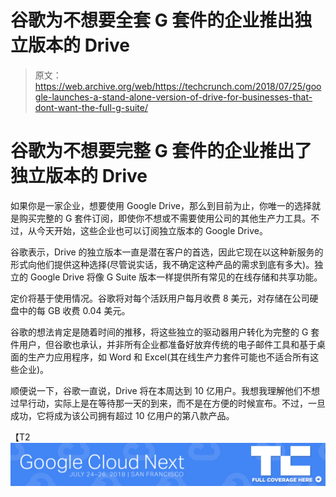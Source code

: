 # 谷歌为不想要全套 G 套件的企业推出独立版本的 Drive 

> 原文：<https://web.archive.org/web/https://techcrunch.com/2018/07/25/google-launches-a-stand-alone-version-of-drive-for-businesses-that-dont-want-the-full-g-suite/>

# 谷歌为不想要完整 G 套件的企业推出了独立版本的 Drive

如果你是一家企业，想要使用 Google Drive，那么到目前为止，你唯一的选择就是购买完整的 G 套件订阅，即使你不想或不需要使用公司的其他生产力工具。不过，从今天开始，这些企业也可以订阅独立版本的 Google Drive。

谷歌表示，Drive 的独立版本一直是潜在客户的首选，因此它现在以这种新服务的形式向他们提供这种选择(尽管说实话，我不确定这种产品的需求到底有多大)。独立的 Google Drive 将像 G Suite 版本一样提供所有常见的在线存储和共享功能。

定价将基于使用情况。谷歌将对每个活跃用户每月收费 8 美元，对存储在公司硬盘中的每 GB 收费 0.04 美元。

谷歌的想法肯定是随着时间的推移，将这些独立的驱动器用户转化为完整的 G 套件用户，但谷歌也承认，并非所有企业都准备好放弃传统的电子邮件工具和基于桌面的生产力应用程序，如 Word 和 Excel(其在线生产力套件可能也不适合所有这些企业)。

顺便说一下，谷歌一直说，Drive 将在本周达到 10 亿用户。我想我理解他们不想过早行动，实际上是在等待那一天的到来，而不是在方便的时候宣布。不过，一旦成功，它将成为该公司拥有超过 10 亿用户的第八款产品。

【T2![](img/80e4495f609f54f4cba3339dc07ebec4.png)